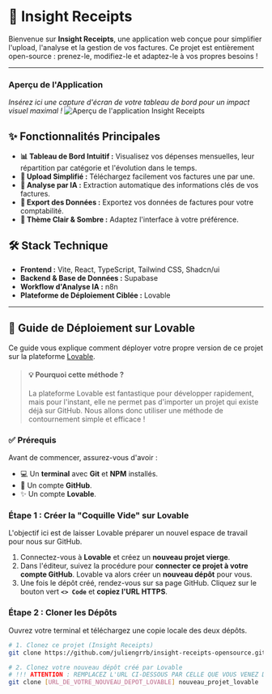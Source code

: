 # 🚀 Insight Receipts 

Bienvenue sur **Insight Receipts**, une application web conçue pour simplifier l'upload, l'analyse et la gestion de vos factures. Ce projet est entièrement open-source : prenez-le, modifiez-le et adaptez-le à vos propres besoins !

---

### Aperçu de l'Application
*Insérez ici une capture d'écran de votre tableau de bord pour un impact visuel maximal !*
![Aperçu de l'application Insight Receipts](https://i.ibb.co/L5QyL3T/image.png)

## ✨ Fonctionnalités Principales

*   **📊 Tableau de Bord Intuitif :** Visualisez vos dépenses mensuelles, leur répartition par catégorie et l'évolution dans le temps.
*   **🧾 Upload Simplifié :** Téléchargez facilement vos factures une par une.
*   **🤖 Analyse par IA :** Extraction automatique des informations clés de vos factures.
*   **📁 Export des Données :** Exportez vos données de factures pour votre comptabilité.
*   **🌙 Thème Clair & Sombre :** Adaptez l'interface à votre préférence.

## 🛠️ Stack Technique

*   **Frontend :** Vite, React, TypeScript, Tailwind CSS, Shadcn/ui
*   **Backend & Base de Données :** Supabase
*   **Workflow d'Analyse IA :** n8n
*   **Plateforme de Déploiement Ciblée :** Lovable

---

## 🚀 Guide de Déploiement sur Lovable

Ce guide vous explique comment déployer votre propre version de ce projet sur la plateforme [Lovable](https://lovable.dev).

> #### **💡 Pourquoi cette méthode ?**
> La plateforme Lovable est fantastique pour développer rapidement, mais pour l'instant, elle ne permet pas d'importer un projet qui existe déjà sur GitHub. Nous allons donc utiliser une méthode de contournement simple et efficace !

### ✅ Prérequis

Avant de commencer, assurez-vous d'avoir :
*   💻 Un **terminal** avec **Git** et **NPM** installés.
*   🐙 Un compte **GitHub**.
*   ✨ Un compte **Lovable**.

### Étape 1 : Créer la "Coquille Vide" sur Lovable

L'objectif ici est de laisser Lovable préparer un nouvel espace de travail pour nous sur GitHub.

1.  Connectez-vous à **Lovable** et créez un **nouveau projet vierge**.
2.  Dans l'éditeur, suivez la procédure pour **connecter ce projet à votre compte GitHub**. Lovable va alors créer un **nouveau dépôt** pour vous.
3.  Une fois le dépôt créé, rendez-vous sur sa page GitHub. Cliquez sur le bouton vert **`<> Code`** et **copiez l'URL HTTPS**.

### Étape 2 : Cloner les Dépôts

Ouvrez votre terminal et téléchargez une copie locale des deux dépôts.

```bash
# 1. Clonez ce projet (Insight Receipts)
git clone https://github.com/juliengrrb/insight-receipts-opensource.git projet_original

# 2. Clonez votre nouveau dépôt créé par Lovable
# !!! ATTENTION : REMPLACEZ L'URL CI-DESSOUS PAR CELLE QUE VOUS VENEZ DE COPIER !!!
git clone [URL_DE_VOTRE_NOUVEAU_DEPOT_LOVABLE] nouveau_projet_lovable
